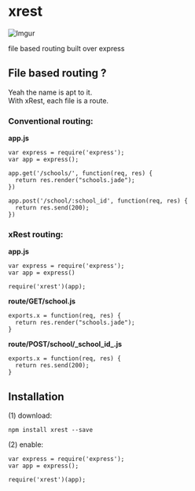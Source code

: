 xrest
=====

![Imgur](http://i.imgur.com/xfn9rwt.png)

file based routing built over express

## File based routing ?

Yeah the name is apt to it.  
With xRest, each file is a route.


### Conventional routing:

**app.js**
    
    var express = require('express');
    var app = express();
    
    app.get('/schools/', function(req, res) {
      return res.render("schools.jade");
    })
    
    app.post('/school/:school_id', function(req, res) {
      return res.send(200);
    })
    
   
  
### xRest routing:
  
**app.js**

    var express = require('express');
    var app = express()
    
    require('xrest')(app);
    

**route/GET/school.js**

    exports.x = function(req, res) {
      return res.render("schools.jade");
    }
    

**route/POST/school/\_school_id\_.js**

    exports.x = function(req, res) {
      return res.send(200);
    }




## Installation

(1) download:

    npm install xrest --save
    
(2) enable:
    
    var express = require('express');
    var app = express();
    
    require('xrest')(app);

